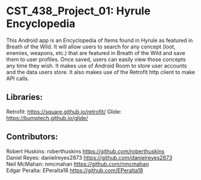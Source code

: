 # CST_438_Project_01: Hyrule Encyclopedia
This Android app is an Encyclopedia of Items found in Hyrule as featured in Breath of the Wild. It will allow users to search for any concept (loot, enemies, weapons, etc.)
that are featured in Breath of the Wild and save them to user profiles. Once saved, users can easily view those concepts any time they wish. It makes use of Android Room to
store user accounts and the data users store. It also makes use of the Retrofit http client to make API calls.

## Libraries:
Retrofit: https://square.github.io/retrofit/
Glide: https://bumptech.github.io/glide/

## Contributors:
Robert Huskins: roberthuskins https://github.com/roberthuskins <br>
Daniel Reyes: danielreyes2873 https://github.com/danielreyes2873 <br>
Neil McMahan: nmcmahan https://github.com/nmcmahan <br>
Edgar Peralta: EPeralta18 https://github.com/EPeralta18 <br>
